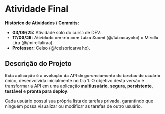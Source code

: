 # Atividade Final

**Histórico de Atividades / Commits:**  
- **03/09/25:** Atividade solo do curso de DEV.  
- **17/09/25:** Atividade em trio com Luiza Suemi (@/luizasuyoko) e Mirella Lira (@/mirellaliraa).  
- **Professor:** Celso (@/celsoricarvalho).

## Descrição do Projeto
Esta aplicação é a evolução da API de gerenciamento de tarefas do usuário único, desenvolvida inicialmente no Dia 1. O objetivo desta versão é transformar a API em uma aplicação **multiusuário**, **segura**, **persistente**, **testável** e **pronta para deploy**.

Cada usuário possui sua própria lista de tarefas privada, garantindo que ninguém possa visualizar ou modificar as tarefas de outro usuário.
